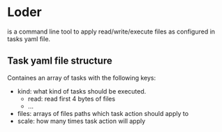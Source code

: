 # Loder
is a command line tool to apply read/write/execute files as configured in tasks yaml file.

## Task yaml file structure

Containes an array of tasks with the following keys:

- kind: what kind of tasks should be executed.
  - read: read first 4 bytes of files
  - ...
- files: arrays of files paths which task action should apply to
- scale: how many times task action will apply